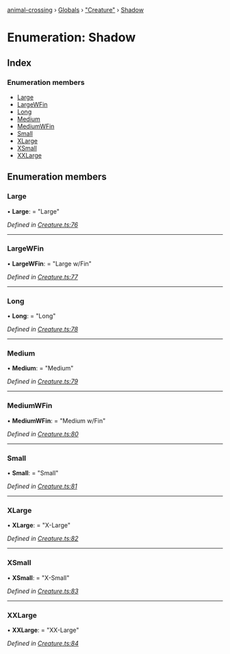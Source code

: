 [animal-crossing](../README.md) › [Globals](../globals.md) › ["Creature"](../modules/_creature_.md) › [Shadow](_creature_.shadow.md)

# Enumeration: Shadow

## Index

### Enumeration members

* [Large](_creature_.shadow.md#large)
* [LargeWFin](_creature_.shadow.md#largewfin)
* [Long](_creature_.shadow.md#long)
* [Medium](_creature_.shadow.md#medium)
* [MediumWFin](_creature_.shadow.md#mediumwfin)
* [Small](_creature_.shadow.md#small)
* [XLarge](_creature_.shadow.md#xlarge)
* [XSmall](_creature_.shadow.md#xsmall)
* [XXLarge](_creature_.shadow.md#xxlarge)

## Enumeration members

###  Large

• **Large**: = "Large"

*Defined in [Creature.ts:76](https://github.com/Norviah/animal-crossing/blob/68cfe98/module/types/Creature.ts#L76)*

___

###  LargeWFin

• **LargeWFin**: = "Large w/Fin"

*Defined in [Creature.ts:77](https://github.com/Norviah/animal-crossing/blob/68cfe98/module/types/Creature.ts#L77)*

___

###  Long

• **Long**: = "Long"

*Defined in [Creature.ts:78](https://github.com/Norviah/animal-crossing/blob/68cfe98/module/types/Creature.ts#L78)*

___

###  Medium

• **Medium**: = "Medium"

*Defined in [Creature.ts:79](https://github.com/Norviah/animal-crossing/blob/68cfe98/module/types/Creature.ts#L79)*

___

###  MediumWFin

• **MediumWFin**: = "Medium w/Fin"

*Defined in [Creature.ts:80](https://github.com/Norviah/animal-crossing/blob/68cfe98/module/types/Creature.ts#L80)*

___

###  Small

• **Small**: = "Small"

*Defined in [Creature.ts:81](https://github.com/Norviah/animal-crossing/blob/68cfe98/module/types/Creature.ts#L81)*

___

###  XLarge

• **XLarge**: = "X-Large"

*Defined in [Creature.ts:82](https://github.com/Norviah/animal-crossing/blob/68cfe98/module/types/Creature.ts#L82)*

___

###  XSmall

• **XSmall**: = "X-Small"

*Defined in [Creature.ts:83](https://github.com/Norviah/animal-crossing/blob/68cfe98/module/types/Creature.ts#L83)*

___

###  XXLarge

• **XXLarge**: = "XX-Large"

*Defined in [Creature.ts:84](https://github.com/Norviah/animal-crossing/blob/68cfe98/module/types/Creature.ts#L84)*
